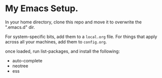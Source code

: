 # My Emacs Setup.
In your home directory, clone this repo and move it to overwrite the ".emacs.d" dir.

For system-specific bits, add them to a `local.org` file.  For things that apply across all your machines, add them to `config.org`.

once loaded, run list-packages, and install the following:
- auto-complete
- neotree
- ess
